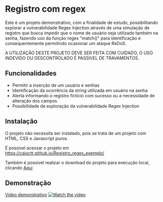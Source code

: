 # Registro com regex

Este é um projeto demonstrativo, com a finalidade de estudo, possibilitando explorar a vulnerabilidade Regex Injection através de uma simulação de registro que busca impedir que o nome de usuário seja utilizado também na senha, fazendo uso da função regex "match()" para identificação e consequentemente permitindo ocasionar um ataque ReDoS.

A UTILIZAÇÃO DESTE PROJETO DEVE SER FEITA COM CUIDADO, O USO INDEVIDO OU DESCONTROLADO É PASSIVEL DE TRAVAMENTOS.
## Funcionalidades

- Permitir a inserção de um usuário e senhas
- Identificação da ocorrência da string utilizada em usuário na senha
- Alerta informando o registro fictício com sucesso ou a necessidade de alteração dos campos
- Possibilidade de exploração da vulnerabilidade Regex Injection


## Instalação

O projeto não necessita ser instalado, pois se trata de um projeto com HTML, CSS e Javascript puros.

É possível acessar o projeto em https://caioctt.github.io/Registro_regex_exemplo/

Também é possivel realizar o download do projeto para execução local, clicando [Aqui](https://github.com/caioctt/Registro_regex_exemplo/archive/refs/heads/main.zip)

## Demonstração

[Video demonstrativo](https://www.youtube.com/embed/9hPLzQAapFA)
[![Watch the video](https://img.youtube.com/vi/9hPLzQAapFA/default.jpg)](https://www.youtube.com/watch?v=9hPLzQAapFA)
